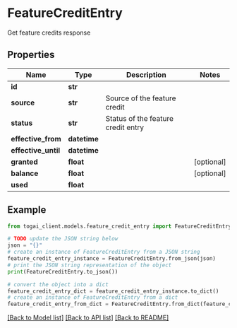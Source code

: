 # FeatureCreditEntry

Get feature credits response

## Properties

Name | Type | Description | Notes
------------ | ------------- | ------------- | -------------
**id** | **str** |  | 
**source** | **str** | Source of the feature credit | 
**status** | **str** | Status of the feature credit entry | 
**effective_from** | **datetime** |  | 
**effective_until** | **datetime** |  | 
**granted** | **float** |  | [optional] 
**balance** | **float** |  | [optional] 
**used** | **float** |  | 

## Example

```python
from togai_client.models.feature_credit_entry import FeatureCreditEntry

# TODO update the JSON string below
json = "{}"
# create an instance of FeatureCreditEntry from a JSON string
feature_credit_entry_instance = FeatureCreditEntry.from_json(json)
# print the JSON string representation of the object
print(FeatureCreditEntry.to_json())

# convert the object into a dict
feature_credit_entry_dict = feature_credit_entry_instance.to_dict()
# create an instance of FeatureCreditEntry from a dict
feature_credit_entry_from_dict = FeatureCreditEntry.from_dict(feature_credit_entry_dict)
```
[[Back to Model list]](../README.md#documentation-for-models) [[Back to API list]](../README.md#documentation-for-api-endpoints) [[Back to README]](../README.md)


